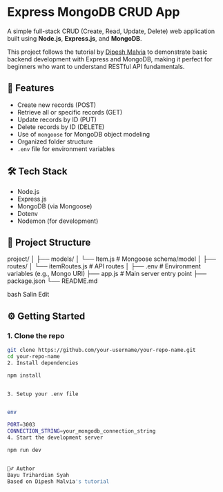 # Express MongoDB CRUD App

A simple full-stack CRUD (Create, Read, Update, Delete) web application built using **Node.js**, **Express.js**, and **MongoDB**.

This project follows the tutorial by [Dipesh Malvia](https://www.youtube.com/watch?v=H9M02of22z4) to demonstrate basic backend development with Express and MongoDB, making it perfect for beginners who want to understand RESTful API fundamentals.

## 🚀 Features

- Create new records (POST)
- Retrieve all or specific records (GET)
- Update records by ID (PUT)
- Delete records by ID (DELETE)
- Use of `mongoose` for MongoDB object modeling
- Organized folder structure
- `.env` file for environment variables

## 🛠️ Tech Stack

- Node.js
- Express.js
- MongoDB (via Mongoose)
- Dotenv
- Nodemon (for development)

## 📁 Project Structure

project/
│
├── models/
│ └── Item.js # Mongoose schema/model
│
├── routes/
│ └── itemRoutes.js # API routes
│
├── .env # Environment variables (e.g., Mongo URI)
├── app.js # Main server entry point
├── package.json
└── README.md

bash
Salin
Edit

## ⚙️ Getting Started

### 1. Clone the repo
```bash
git clone https://github.com/your-username/your-repo-name.git
cd your-repo-name
2. Install dependencies

npm install


3. Setup your .env file


env

PORT=3003
CONNECTION_STRING=your_mongodb_connection_string
4. Start the development server

npm run dev


🙋‍♂️ Author
Bayu Trihardian Syah
Based on Dipesh Malvia's tutorial


